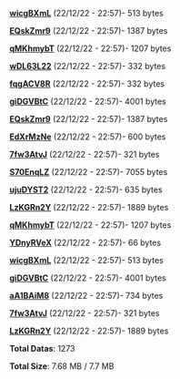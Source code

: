[**wicgBXmL**](/data/wicgBXmL.txt) (22/12/22 - 22:57)- 513 bytes

[**EQskZmr9**](/data/EQskZmr9.txt) (22/12/22 - 22:57)- 1387 bytes

[**qMKhmybT**](/data/qMKhmybT.txt) (22/12/22 - 22:57)- 1207 bytes

[**wDL63L22**](/data/wDL63L22.txt) (22/12/22 - 22:57)- 332 bytes

[**fqgACV8R**](/data/fqgACV8R.txt) (22/12/22 - 22:57)- 332 bytes

[**giDGVBtC**](/data/giDGVBtC.txt) (22/12/22 - 22:57)- 4001 bytes

[**EQskZmr9**](/data/EQskZmr9.txt) (22/12/22 - 22:57)- 1387 bytes

[**EdXrMzNe**](/data/EdXrMzNe.txt) (22/12/22 - 22:57)- 600 bytes

[**7fw3AtvJ**](/data/7fw3AtvJ.txt) (22/12/22 - 22:57)- 321 bytes

[**S70EnqLZ**](/data/S70EnqLZ.txt) (22/12/22 - 22:57)- 7055 bytes

[**ujuDYST2**](/data/ujuDYST2.txt) (22/12/22 - 22:57)- 635 bytes

[**LzKGRn2Y**](/data/LzKGRn2Y.txt) (22/12/22 - 22:57)- 1889 bytes

[**qMKhmybT**](/data/qMKhmybT.txt) (22/12/22 - 22:57)- 1207 bytes

[**YDnyRVeX**](/data/YDnyRVeX.txt) (22/12/22 - 22:57)- 66 bytes

[**wicgBXmL**](/data/wicgBXmL.txt) (22/12/22 - 22:57)- 513 bytes

[**giDGVBtC**](/data/giDGVBtC.txt) (22/12/22 - 22:57)- 4001 bytes

[**aA1BAiM8**](/data/aA1BAiM8.txt) (22/12/22 - 22:57)- 734 bytes

[**7fw3AtvJ**](/data/7fw3AtvJ.txt) (22/12/22 - 22:57)- 321 bytes

[**LzKGRn2Y**](/data/LzKGRn2Y.txt) (22/12/22 - 22:57)- 1889 bytes

**Total Datas**: 1273

**Total Size**: 7.68 MB / 7.7 MB